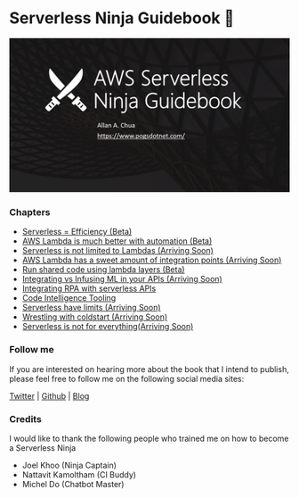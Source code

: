 # Serverless Ninja Guidebook :japanese_ogre:

![Banner](https://github.com/allanchua101/serverless-ninja/blob/master/Banner.png)

### Chapters

- [Serverless = Efficiency (Beta)](https://github.com/allanchua101/serverless-ninja/tree/master/001-serverless-efficiency)
- [AWS Lambda is much better with automation (Beta)](https://github.com/allanchua101/serverless-ninja/tree/master/002-automation)
- [Serverless is not limited to Lambdas (Arriving Soon)](https://github.com/allanchua101/serverless-ninja/tree/master/003-not-limited-to-lambdas)
- [AWS Lambda has a sweet amount of integration points (Arriving Soon)](https://github.com/allanchua101/serverless-ninja/tree/master/004-integration-points)
- [Run shared code using lambda layers (Beta)](https://github.com/allanchua101/serverless-ninja/tree/master/005-shared-layers)
- [Integrating vs Infusing ML in your APIs (Arriving Soon)](https://github.com/allanchua101/serverless-ninja/tree/master/006-ai-apis/)
- [Integrating RPA with serverless APIs](https://github.com/allanchua101/serverless-ninja/tree/master/007-rpa-integration)
- [Code Intelligence Tooling](https://github.com/allanchua101/serverless-ninja/tree/master/008-code-intelligence)
- [Serverless have limits (Arriving Soon)](https://github.com/allanchua101/serverless-ninja/tree/master/009-lambda-limits)
- [Wrestling with coldstart (Arriving Soon)](https://github.com/allanchua101/serverless-ninja/tree/master/010-wrestling-coldstarts)
- [Serverless is not for everything(Arriving Soon)](https://github.com/allanchua101/serverless-ninja/tree/master/011-serverless-isnt-everything)

### Follow me

If you are interested on hearing more about the book that I intend to publish, please feel free to follow me on the following social media sites:

[Twitter](https://twitter.com/ac052790) | [Github](https://github.com/allanchua101) | [Blog](https://www.pogsdotnet.com/)  

### Credits

I would like to thank the following people who trained me on how to become a Serverless Ninja

- Joel Khoo (Ninja Captain)
- Nattavit Kamoltham (CI Buddy)
- Michel Do (Chatbot Master)
